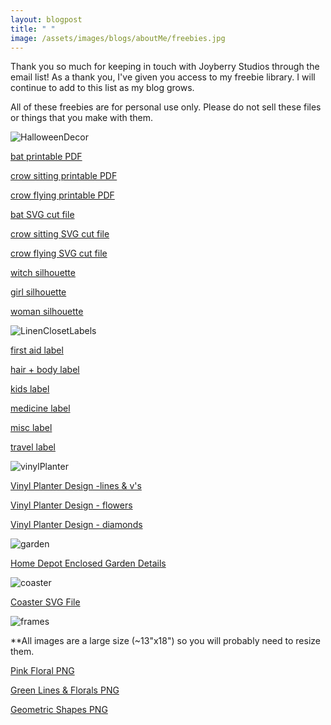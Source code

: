```yaml
---
layout: blogpost
title: " "
image: /assets/images/blogs/aboutMe/freebies.jpg
---
```


Thank you so much for keeping in touch with Joyberry Studios through the email list! As a thank you, I've given you access to my freebie library. I will continue to add to this list as my blog grows.

All of these freebies are for personal use only. Please do not sell these files or things that you make with them. 

![HalloweenDecor](/assets/images/blogs/October2021/decorateHalloween/fullMantle.jpg)

[bat printable PDF](/freebies/halloween/batPrint.pdf)

[crow sitting printable PDF](/freebies/halloween/crowSitPrint.pdf)

[crow flying printable PDF](/freebies/halloween/crowFlyPrint.pdf)

[bat SVG cut file](/freebies/halloween/bat.svg)

[crow sitting SVG cut file](/freebies/halloween/crowSit.svg)

[crow flying SVG cut file](/freebies/halloween/crowFly.svg)

[witch silhouette](/freebies/halloween/witchSilhouette.jpg)

[girl silhouette](/freebies/halloween/girlSilhouette.jpg)

[woman silhouette](/freebies/halloween/womanSilhouette.jpg)

![LinenClosetLabels](/assets/images/blogs/August2021/linenCloset/boxes.jpg)

[first aid label](/freebies/linenClosetLabels/firstAid.svg)

[hair + body label](/freebies/linenClosetLabels/hairBody.svg)

[kids label](/freebies/linenClosetLabels/kids.svg)

[medicine label](/freebies/linenClosetLabels/medicine.svg)

[misc label](/freebies/linenClosetLabels/misc.svg)

[travel label](/freebies/linenClosetLabels/travel.svg)


![vinylPlanter](/assets/images/blogs/June2021/vinylPlanters/trioSide.jpg)

[Vinyl Planter Design -lines & v's ](/freebies/vinylPlanter/IkeaPlanterSVG1.svg)

[Vinyl Planter Design - flowers ](/freebies/vinylPlanter/IkeaPlanterSVG2.svg)

[Vinyl Planter Design - diamonds ](/freebies/vinylPlanter/IkeaPlanterSVG3.svg)


![garden](/assets/images/blogs/May2021/buildGarden/doorOpen.jpg)

[Home Depot Enclosed Garden Details](/freebies/HomeDepotEnclosedGarden.pdf)


![coaster](/assets/images/blogs/April2021/coasters/coasterMarble.jpg)

[Coaster SVG File](/freebies/coasterTemplate.svg)


![frames](/freebies/mantel/mantelPrints.jpg)

**All images are a large size (~13"x18") so you will probably need to resize them.

[Pink Floral PNG](/freebies/mantel/pinkFlorals.png)

[Green Lines & Florals PNG](/freebies/mantel/greenFlorals.png)

[Geometric Shapes PNG](/freebies/mantel/geometricShapes.png)


<br>
<br>
